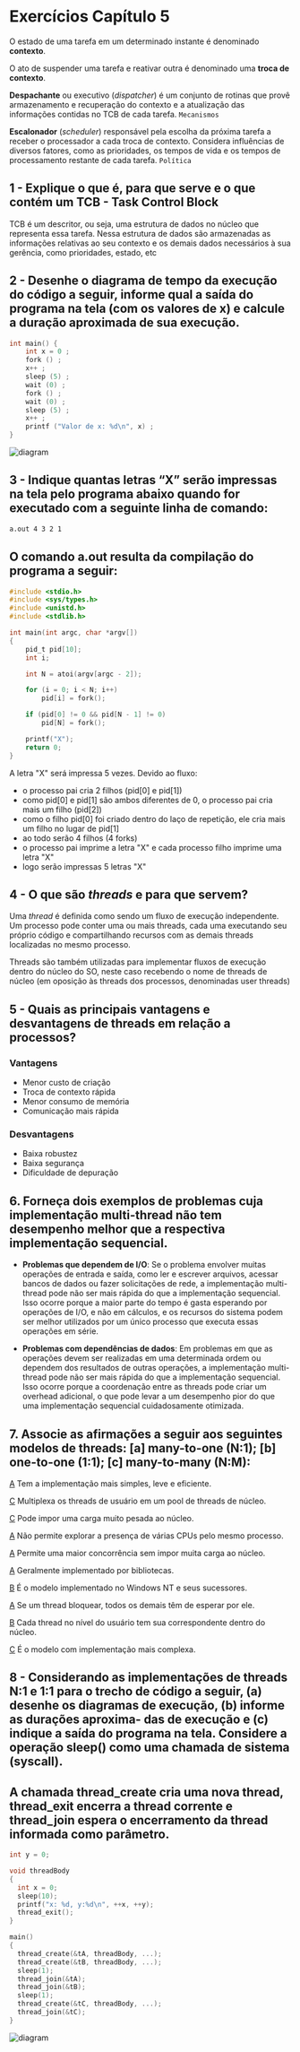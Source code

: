 # Exercícios Capítulo 5 

O estado de uma tarefa em um determinado
instante é denominado **contexto**.

O ato de suspender uma tarefa e reativar outra é denominado uma **troca de contexto**.

**Despachante** ou executivo (*dispatcher*) é um conjunto de rotinas que provê armazenamento e recuperação do contexto e a atualização das informações contidas no TCB de cada tarefa. `Mecanismos`

**Escalonador** (*scheduler*) responsável pela escolha da próxima tarefa a receber o processador a cada troca de contexto. Considera influências de diversos fatores, como as prioridades, os tempos de vida e os tempos de processamento restante de cada tarefa. `Política`

## 1 - Explique o que é, para que serve e o que contém um TCB - Task Control Block

TCB é um descritor, ou seja, uma estrutura de dados no núcleo que representa essa tarefa. Nessa estrutura de dados são armazenadas as informações relativas ao seu contexto e os demais dados necessários à sua gerência, como prioridades, estado, etc

## 2 - Desenhe o diagrama de tempo da execução do código a seguir, informe qual a saída do programa na tela (com os valores de x) e calcule a duração aproximada de sua execução.

```c
int main() {
    int x = 0 ;
    fork () ;
    x++ ;
    sleep (5) ;
    wait (0) ;
    fork () ;
    wait (0) ;
    sleep (5) ;
    x++ ;
    printf ("Valor de x: %d\n", x) ;
}
```

![diagram](../img/ex2-cap5.jpg)

## 3 - Indique quantas letras “X” serão impressas na tela pelo programa abaixo quando for executado com a seguinte linha de comando: 

```bash
a.out 4 3 2 1 
```

## O comando a.out resulta da compilação do programa a seguir:

```c
#include <stdio.h>
#include <sys/types.h>
#include <unistd.h>
#include <stdlib.h>

int main(int argc, char *argv[])
{
    pid_t pid[10];
    int i;

    int N = atoi(argv[argc - 2]);

    for (i = 0; i < N; i++)
        pid[i] = fork();

    if (pid[0] != 0 && pid[N - 1] != 0) 
        pid[N] = fork();

    printf("X");
    return 0;
}
```

A letra "X" será impressa 5 vezes. Devido ao fluxo:

* o processo pai cria 2 filhos (pid[0] e pid[1])
* como pid[0] e pid[1] são ambos diferentes de 0, o processo pai cria mais um filho (pid[2])
* como o filho pid[0] foi criado dentro do laço de repetição, ele cria mais um filho no lugar de pid[1]
* ao todo serão 4 filhos (4 forks)
* o processo pai imprime a letra "X" e cada processo filho imprime uma letra "X"
* logo serão impressas 5 letras "X"

## 4 - O que são *threads* e para que servem?

Uma *thread* é definida como sendo um fluxo de execução independente. Um processo pode conter uma ou mais threads, cada uma executando seu próprio código e compartilhando recursos com as demais threads localizadas no mesmo processo.

Threads são também utilizadas para implementar fluxos de execução dentro do núcleo do SO, neste caso recebendo o nome de threads de núcleo (em oposição às threads dos processos, denominadas user threads)

## 5 - Quais as principais vantagens e desvantagens de threads em relação a processos?

### Vantagens

* Menor custo de criação
* Troca de contexto rápida
* Menor consumo de memória
* Comunicação mais rápida

### Desvantagens

* Baixa robustez
* Baixa segurança
* Dificuldade de depuração

## 6. Forneça dois exemplos de problemas cuja implementação multi-thread não tem desempenho melhor que a respectiva implementação sequencial.

* **Problemas que dependem de I/O**: Se o problema envolver muitas operações de entrada e saída, como ler e escrever arquivos, acessar bancos de dados ou fazer solicitações de rede, a implementação multi-thread pode não ser mais rápida do que a implementação sequencial. Isso ocorre porque a maior parte do tempo é gasta esperando por operações de I/O, e não em cálculos, e os recursos do sistema podem ser melhor utilizados por um único processo que executa essas operações em série.

* **Problemas com dependências de dados**: Em problemas em que as operações devem ser realizadas em uma determinada ordem ou dependem dos resultados de outras operações, a implementação multi-thread pode não ser mais rápida do que a implementação sequencial. Isso ocorre porque a coordenação entre as threads pode criar um overhead adicional, o que pode levar a um desempenho pior do que uma implementação sequencial cuidadosamente otimizada.

## 7. Associe as afirmações a seguir aos seguintes modelos de threads: [a] many-to-one (N:1); [b] one-to-one (1:1); [c] many-to-many (N:M):

[A](a) Tem a implementação mais simples, leve e eficiente.

[C](b) Multiplexa os threads de usuário em um pool de threads de núcleo.

[C](c) Pode impor uma carga muito pesada ao núcleo.

[A](d) Não permite explorar a presença de várias CPUs pelo mesmo processo.

[A](e) Permite uma maior concorrência sem impor muita carga ao núcleo.

[A](f) Geralmente implementado por bibliotecas.

[B](g) É o modelo implementado no Windows NT e seus sucessores.

[A](h) Se um thread bloquear, todos os demais têm de esperar por ele.

[B](i) Cada thread no nível do usuário tem sua correspondente dentro do núcleo.

[C](j) É o modelo com implementação mais complexa.


## 8 - Considerando as implementações de threads N:1 e 1:1 para o trecho de código a seguir, (a) desenhe os diagramas de execução, (b) informe as durações aproxima- das de execução e (c) indique a saída do programa na tela. Considere a operação sleep() como uma chamada de sistema (syscall). 

## A chamada thread_create cria uma nova thread, thread_exit encerra a thread corrente e thread_join espera o encerramento da thread informada como parâmetro.

```c
int y = 0;

void threadBody
{
  int x = 0;
  sleep(10);
  printf("x: %d, y:%d\n", ++x, ++y);
  thread_exit();
}

main()
{
  thread_create(&tA, threadBody, ...);
  thread_create(&tB, threadBody, ...);
  sleep(1);
  thread_join(&tA);
  thread_join(&tB);
  sleep(1);
  thread_create(&tC, threadBody, ...);
  thread_join(&tC);
}
```

![diagram](../img/ex8-cap5.jpg)